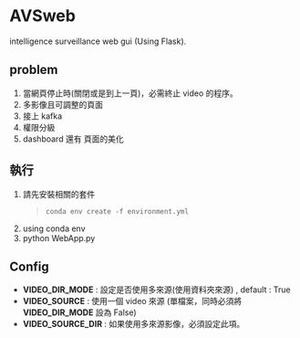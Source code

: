 # AVSweb

intelligence surveillance web gui (Using Flask).

## problem 

1. 當網頁停止時(關閉或是到上一頁)，必需終止 video 的程序。
2. 多影像且可調整的頁面
3. 接上 kafka 
4. 權限分級
5. dashboard 還有 頁面的美化

## 執行

1. 請先安裝相關的套件
    > `conda env create -f environment.yml`
2. using conda env
3. python WebApp.py

## Config

- **VIDEO_DIR_MODE** : 設定是否使用多來源(使用資料夾來源) , default : True
- **VIDEO_SOURCE** : 使用一個 video 來源 (單檔案，同時必須將 **VIDEO_DIR_MODE** 設為 False)
- **VIDEO_SOURCE_DIR** : 如果使用多來源影像，必須設定此項。
